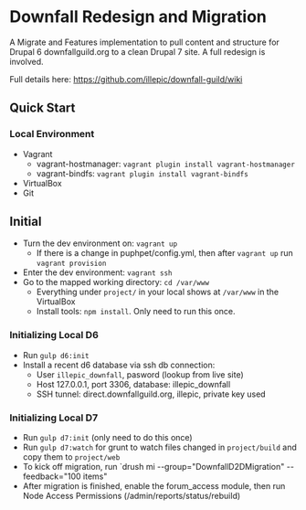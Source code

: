 # Downfall Redesign and Migration

A Migrate and Features implementation to pull content and structure for Drupal 6 downfallguild.org to a clean Drupal 7 site. A full redesign is involved.

Full details here: https://github.com/illepic/downfall-guild/wiki

## Quick Start

### Local Environment

* Vagrant
  * vagrant-hostmanager: `vagrant plugin install vagrant-hostmanager`
  * vagrant-bindfs: `vagrant plugin install vagrant-bindfs`
* VirtualBox
* Git

## Initial

* Turn the dev environment on: `vagrant up`
  * If there is a change in puphpet/config.yml, then after `vagrant up` run `vagrant provision`
* Enter the dev environment: `vagrant ssh`
* Go to the mapped working directory: `cd /var/www`
  * Everything under `project/` in your local shows at `/var/www` in the VirtualBox
  * Install tools: `npm install`. Only need to run this once.

### Initializing Local D6
  
* Run `gulp d6:init`
* Install a recent d6 database via ssh db connection:
  * User `illepic_downfall`, pasword (lookup from live site)
  * Host 127.0.0.1, port 3306, database: illepic_downfall
  * SSH tunnel: direct.downfallguild.org, illepic, private key used

### Initializing Local D7

* Run `gulp d7:init` (only need to do this once)
* Run `gulp d7:watch` for grunt to watch files changed in `project/build` and copy them to `project/web`
* To kick off migration, run `drush mi --group="DownfallD2DMigration" --feedback="100 items"
* After migration is finished, enable the forum_access module, then run Node Access Permissions (/admin/reports/status/rebuild)